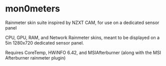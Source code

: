 # mon0meters
Rainmeter skin suite inspired by NZXT CAM, for use on a dedicated sensor panel

CPU, GPU, RAM, and Network Rainmeter skins, meant to be displayed on a 5in 1280x720 dedicated sensor panel.

Requires CoreTemp, HWiNFO 6.42, and MSIAfterburner (along with the MSI Afterburner rainmeter plugin)
